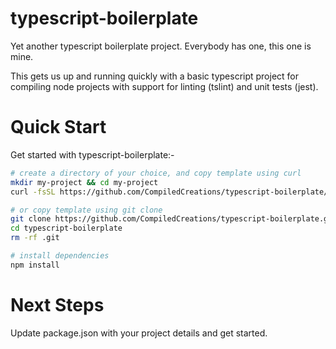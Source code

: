 # typescript-boilerplate

Yet another typescript boilerplate project. Everybody has one, this one is mine.

This gets us up and running quickly with a basic typescript project for compiling node projects with support for linting (tslint) and unit tests (jest).

# Quick Start

Get started with typescript-boilerplate:-

```bash
# create a directory of your choice, and copy template using curl
mkdir my-project && cd my-project
curl -fsSL https://github.com/CompiledCreations/typescript-boilerplate/archive/master.tar.gz | tar -xz --strip-components 1

# or copy template using git clone
git clone https://github.com/CompiledCreations/typescript-boilerplate.git
cd typescript-boilerplate
rm -rf .git

# install dependencies
npm install
```

# Next Steps

Update package.json with your project details and get started.
